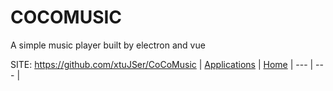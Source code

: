 # COCOMUSIC
 
 A simple music player built by electron and vue
 
 SITE: https://github.com/xtuJSer/CoCoMusic
 | [Applications](https://portable-linux-apps.github.io/apps.html) | [Home](https://portable-linux-apps.github.io)
 | --- | --- |

